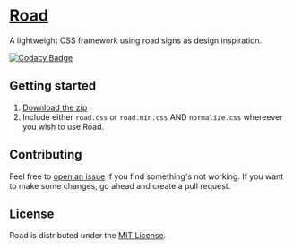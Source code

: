 # [Road](https://www.roadcss.com)
A lightweight CSS framework using road signs as design inspiration.

[![Codacy Badge](https://api.codacy.com/project/badge/Grade/90293ba076f04e2197b68c32bd6354e9)](https://www.codacy.com/app/kurt1288/Road?utm_source=github.com&amp;utm_medium=referral&amp;utm_content=kurt1288/Road&amp;utm_campaign=Badge_Grade)

## Getting started
1. [Download the zip](https://github.com/kurt1288/Road/releases/download/1.0.0/road.zip)
2. Include either `road.css` or `road.min.css` AND `normalize.css` whereever you wish to use Road.

## Contributing
Feel free to [open an issue](https://github.com/kurt1288/Road/issues/new) if you find something's not working. If you want to make some changes, go ahead and create a pull request.

## License
Road is distributed under the [MIT License](https://github.com/kurt1288/Road/blob/master/LICENSE).
